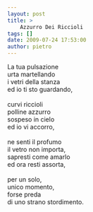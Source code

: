 ```yaml
---
layout: post
title: >
    Azzurro Dei Riccioli
tags: []
date: 2009-07-24 17:53:00
author: pietro
---
```

La tua pulsazione<br/>urta martellando<br/>i vetri della stanza<br/>ed io ti sto guardando,<br/><br/>curvi riccioli<br/>polline azzurro<br/>sospeso in cielo<br/>ed io vi accorro,<br/><br/>ne senti il profumo<br/>il vetro non importa,<br/>sapresti come amarlo<br/>ed ora resti assorta,<br/><br/>per un solo,<br/>unico momento,<br/>forse preda<br/>di uno strano stordimento.
